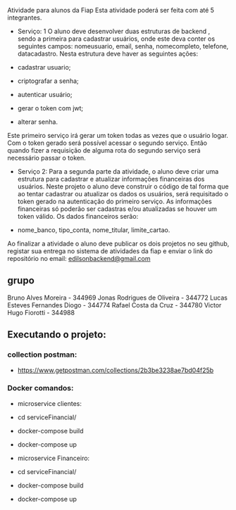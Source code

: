 Atividade para alunos da Fiap
Esta atividade poderá ser feita com até 5 integrantes.

- Serviço: 1
O aluno deve desenvolver duas estruturas de backend , sendo a primeira
para cadastrar usuários, onde este deva conter os seguintes campos:
nomeusuario, email, senha, nomecompleto, telefone, datacadastro. Nesta
estrutura deve haver as seguintes ações:

- cadastrar usuario;
- criptografar a senha;
- autenticar usuário;
- gerar o token com jwt;
- alterar senha.

Este primeiro serviço irá gerar um token todas as vezes que o usuário
logar. Com o token gerado será possível acessar o segundo serviço. Então
quando fizer a requisição de alguma rota do segundo serviço será
necessário passar o token.

- Serviço 2:
Para a segunda parte da atividade, o aluno deve criar uma estrutura para
cadastrar e atualizar informações financeiras dos usuários. Neste projeto
o aluno deve construir o código de tal forma que ao tentar cadastrar ou
atualizar os dados os usuários, será requisitado o token gerado na
autenticação do primeiro serviço. As informações financeiras só poderão
ser cadastras e/ou atualizadas se houver um token válido. Os dados
financeiros serão:

- nome_banco, tipo_conta, nome_titular, limite_cartao.

Ao finalizar a atividade o aluno deve publicar os dois projetos no seu
github, registar sua entrega no sistema de atividades da fiap e enviar o
link do repositório no email: edilsonbackend@gmail.com

## grupo
Bruno Alves Moreira - 344969
Jonas Rodrigues de Oliveira - 344772
Lucas Esteves Fernandes Diogo - 344774
Rafael Costa da Cruz - 344780
Victor Hugo Fiorotti - 344988

## Executando o projeto:

### collection postman:

- https://www.getpostman.com/collections/2b3be3238ae7bd04f25b

### Docker comandos:

- microservice clientes:
- cd serviceFinancial/
- docker-compose build
- docker-compose up

- microservice Financeiro:
- cd serviceFinancial/
- docker-compose build
- docker-compose up
